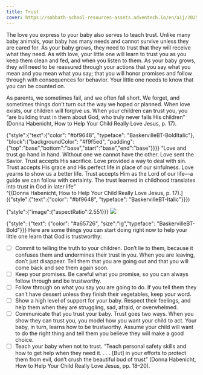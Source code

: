 ```yaml
---
title: Trust
cover: https://sabbath-school-resources-assets.adventech.io/en/aij/2025-00-bb-pb/part-1-03-the-foundation-for-spiritual-growth/bicycle.png
---
```


The love you express to your baby also serves to teach trust. Unlike many baby animals, your baby has many needs and cannot survive unless they are cared for. As your baby grows, they need to trust that they will receive what they need. As with love, your little one will learn to trust you as you keep them clean and fed, and when you listen to them. As your baby grows, they will need to be reassured through your actions that you say what you mean and you mean what you say; that you will honor promises and follow through with consequences for behavior. Your little one needs to know that you can be counted on.

As parents, we sometimes fail, and we often fall short. We forget, and sometimes things don’t turn out the way we hoped or planned. When love exists, our children will forgive us. When your children can trust you, you “are building trust in them about God, who truly never fails His children” (Donna Habenicht, How to Help Your Child Really Love Jesus, p. 17).

{"style":{"text":{"color": "#bf9648", "typeface": "BaskervilleBT-BoldItalic"}, "block":{"backgroundColor": "#f9f5ed", "padding": {"top":"base","bottom":"base","start":"base","end":"base"}}}}
“Love and trust go hand in hand. Without one we cannot have the other. Love sent the Savior. Trust accepts His sacrifice. Love provided a way to deal with sin. Trust accepts His grace and His perfect life in place of our sinfulness. Love yearns to show us a better life. Trust accepts Him as the Lord of our life—a guide we can follow with certainty. The trust learned in childhood translates into trust in God in later life”\
^[(Donna Habenicht, How to Help Your Child Really Love Jesus, p. 17).]({"style":{"text":{"color": "#bf9648", "typeface": "BaskervilleBT-Italic"}}})

{"style":{"image":{"aspectRatio":2.551}}}
![](https://sabbath-school-resources-assets.adventech.io/en/aij/2025-01-bb-pb/part-1-03-the-foundation-for-spiritual-growth/03-cover-trust.png)

{"style": {"text": {"color": "#a65726", "size":"lg","typeface": "BaskervilleBT-Bold"}}}
Here are some things you can start doing right now to help your little one learn that God is trustworthy:

- [ ] Commit to telling the truth to your children. Don’t lie to them, because it confuses them and undermines their trust in you. When you are leaving, don’t just disappear. Tell them that you are going out and that you will come back and see them again soon.
- [ ] Keep your promises. Be careful what you promise, so you can always follow through and be trustworthy.
- [ ] Follow through on what you say you are going to do. If you tell them they can’t have dessert unless they finish their vegetables, keep your word.
- [ ] Show a high level of support for your baby. Respect their feelings, and help them when they are struggling, sad, afraid, or overwhelmed.
- [ ] Communicate that you trust your baby. Trust goes two ways. When you show they can trust you, you model how you want your child to act. Your baby, in turn, learns how to be trustworthy. Assume your child will want to do the right thing and tell them you believe they will make a good choice.
- [ ] Teach your baby when not to trust. “Teach personal safety skills and how to get help when they need it. . . . [But] in your efforts to protect them from evil, don’t crush the beautiful bud of trust” (Donna Habenicht, How to Help Your Child Really Love Jesus, pp. 18–20).